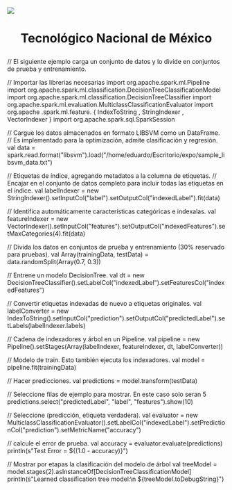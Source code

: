 ![](docs/portadatcnm.png)

# <p align="center"> Tecnológico Nacional de México </p>
// El siguiente ejemplo carga un conjunto de datos y lo divide en conjuntos de prueba y entrenamiento.

// Importar las librerias necesarias 
import  org.apache.spark.ml.Pipeline 
import  org.apache.spark.ml.classification.DecisionTreeClassificationModel 
import  org.apache.spark.ml.classification.DecisionTreeClassifier 
import  org.apache.spark.ml.evaluation.MulticlassClassificationEvaluator 
import  org.apache .spark.ml.feature. { IndexToString ,  StringIndexer ,  VectorIndexer }
import  org.apache.spark.sql.SparkSession

// Cargue los datos almacenados en formato LIBSVM como un DataFrame. 
// Es implementado para la optimización, admite clasificación y regresión. 
val data = spark.read.format("libsvm").load("/home/eduardo/Escritorio/expo/sample_libsvm_data.txt")

// Etiquetas de índice, agregando metadatos a la columna de etiquetas. 
// Encajar en el conjunto de datos completo para incluir todas las etiquetas en el índice. 
val labelIndexer = new StringIndexer().setInputCol("label").setOutputCol("indexedLabel").fit(data)

// Identifica automáticamente características categóricas e indexalas. 
val featureIndexer = new VectorIndexer().setInputCol("features").setOutputCol("indexedFeatures").setMaxCategories(4).fit(data)

// Divida los datos en conjuntos de prueba y entrenamiento (30% reservado para pruebas). 
val Array(trainingData, testData) = data.randomSplit(Array(0.7, 0.3))

// Entrene un modelo DecisionTree. 
val dt = new DecisionTreeClassifier().setLabelCol("indexedLabel").setFeaturesCol("indexedFeatures")

// Convertir etiquetas indexadas de nuevo a etiquetas originales. 
val labelConverter = new IndexToString().setInputCol("prediction").setOutputCol("predictedLabel").setLabels(labelIndexer.labels)

// Cadena de indexadores y árbol en un Pipeline. 
val pipeline = new Pipeline().setStages(Array(labelIndexer, featureIndexer, dt, labelConverter))

// Modelo de train. Esto también ejecuta los indexadores. 
val model = pipeline.fit(trainingData)

// Hacer predicciones. 
val predictions = model.transform(testData)

// Seleccione filas de ejemplo para mostrar. En este caso solo seran 5
predictions.select("predictedLabel", "label", "features").show(10)

// Seleccione (predicción, etiqueta verdadera).
val evaluator = new MulticlassClassificationEvaluator().setLabelCol("indexedLabel").setPredictionCol("prediction").setMetricName("accuracy")

// calcule el error de prueba. 
val accuracy = evaluator.evaluate(predictions)
println(s"Test Error = ${(1.0 - accuracy)}")

// Mostrar por etapas la clasificación del modelo de árbol
val treeModel = model.stages(2).asInstanceOf[DecisionTreeClassificationModel]
println(s"Learned classification tree model:\n ${treeModel.toDebugString}")
